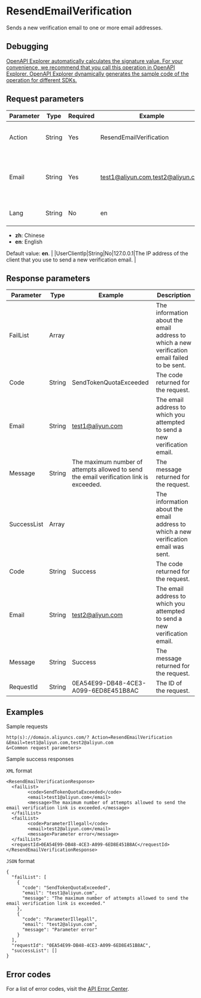 # ResendEmailVerification

Sends a new verification email to one or more email addresses.

## Debugging

[OpenAPI Explorer automatically calculates the signature value. For your convenience, we recommend that you call this operation in OpenAPI Explorer. OpenAPI Explorer dynamically generates the sample code of the operation for different SDKs.](https://api.aliyun.com/#product=Domain&api=ResendEmailVerification&type=RPC&version=2018-01-29)

## Request parameters

|Parameter|Type|Required|Example|Description|
|---------|----|--------|-------|-----------|
|Action|String|Yes|ResendEmailVerification|The operation that you want to perform. Set the value to **ResendEmailVerification**. |
|Email|String|Yes|test1@aliyun.com,test2@aliyun.com|The email address to which you want to send a new verification email. Separate multiple email addresses with commas \(,\). |
|Lang|String|No|en|The language of the error message to return. Valid values:

 -   **zh**: Chinese
-   **en**: English

 Default value: **en**. |
|UserClientIp|String|No|127.0.0.1|The IP address of the client that you use to send a new verification email. |

## Response parameters

|Parameter|Type|Example|Description|
|---------|----|-------|-----------|
|FailList|Array| |The information about the email address to which a new verification email failed to be sent. |
|Code|String|SendTokenQuotaExceeded|The code returned for the request. |
|Email|String|test1@aliyun.com|The email address to which you attempted to send a new verification email. |
|Message|String|The maximum number of attempts allowed to send the email verification link is exceeded.|The message returned for the request. |
|SuccessList|Array| |The information about the email address to which a new verification email was sent. |
|Code|String|Success|The code returned for the request. |
|Email|String|test2@aliyun.com|The email address to which you attempted to send a new verification email. |
|Message|String|Success|The message returned for the request. |
|RequestId|String|0EA54E99-DB48-4CE3-A099-6ED8E451B8AC|The ID of the request. |

## Examples

Sample requests

```
http(s)://domain.aliyuncs.com/? Action=ResendEmailVerification
&Email=test1@aliyun.com,test2@aliyun.com
&<Common request parameters>
```

Sample success responses

`XML` format

```
<ResendEmailVerificationResponse>
  <failList>
        <code>SendTokenQuotaExceeded</code>
        <email>test1@aliyun.com</email>
        <message>The maximum number of attempts allowed to send the email verification link is exceeded.</message>
  </failList>
  <failList>
        <code>ParameterIllegall</code>
        <email>test2@aliyun.com</email>
        <message>Parameter error</message>
  </failList>
  <requestId>0EA54E99-DB48-4CE3-A099-6ED8E451B8AC</requestId>
</ResendEmailVerificationResponse>
```

`JSON` format

```
{
  "failList": [
    {
      "code": "SendTokenQuotaExceeded",
      "email": "test1@aliyun.com",
      "message": "The maximum number of attempts allowed to send the email verification link is exceeded."
    },
    {
      "code": "ParameterIllegall",
      "email": "test2@aliyun.com",
      "message": "Parameter error"
    }
  ],
  "requestId": "0EA54E99-DB48-4CE3-A099-6ED8E451B8AC",
  "successList": []
}
```

## Error codes

For a list of error codes, visit the [API Error Center](https://error-center.alibabacloud.com/status/product/Domain).

